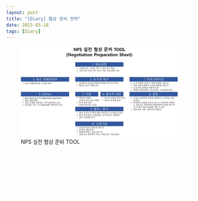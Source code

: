```yaml
---
layout: post
title: "[Diary] 협상 준비 전략"
date: 2023-05-18
tags: [Diary]
---
```


<figure>
<img src="/assets/img/협상준비전략.jpg" alt="협상준비전략">
<figcaption>NPS 실전 협상 준비 TOOL</figcaption>
</figure>

<br>

<p style='text-align: justify;'>
    <span style="color:white; font-size:120%">
        <i>
        어린 시절 협상이라는 과목을 배운 적도 없고 관심조차 없이 살아 왔었다. 내가 원하는 것들은 숨기는 것이 미덕이고 겸손한 것이라고 믿어왔었는데 돌이켜보니 나에게 남은 건 손해라는 보잘 것 없는 대가들 뿐이구나. 참 무지하고 멍청한 생각이다.
        <br>
        </i>
    </span>
</p>

